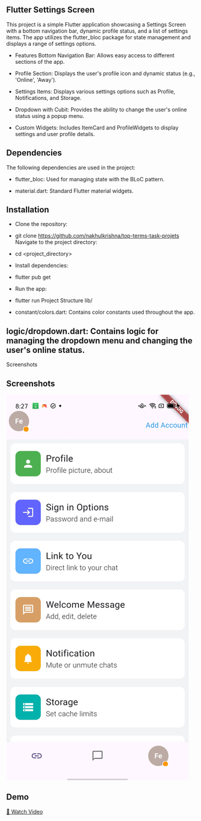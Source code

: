 ## Flutter Settings Screen
This project is a simple Flutter application showcasing a Settings Screen with a bottom navigation bar, dynamic profile status, and a list of settings items. The app utilizes the flutter_bloc package for state management and displays a range of settings options.

* Features
Bottom Navigation Bar: Allows easy access to different sections of the app.

* Profile Section: Displays the user's profile icon and dynamic status (e.g., 'Online', 'Away').

* Settings Items: Displays various settings options such as Profile, Notifications, and Storage.

* Dropdown with Cubit: Provides the ability to change the user's online status using a popup menu.

* Custom Widgets: Includes ItemCard and ProfileWidgets to display settings and user profile details.

## Dependencies
The following dependencies are used in the project:

* flutter_bloc: Used for managing state with the BLoC pattern.

* material.dart: Standard Flutter material widgets.

## Installation
* Clone the repository:


* git clone <https://github.com/nakhulkrishna/top-terms-task-projets>
Navigate to the project directory:

* cd <project_directory>
* Install dependencies:
* flutter pub get
* Run the app:


* flutter run Project Structure lib/

* constant/colors.dart: Contains color constants used  throughout the app.

 ## logic/dropdown.dart: Contains logic for managing the dropdown menu and changing the user's online status.


Screenshots
## Screenshots

![Settings Screen](assets/Screenshot_2025-05-13-20-27-35-74_f10274ca929cf5479d3075b5df5b6a40.jpg)
## Demo

[🎥 Watch Video](assets/Record_2025-05-13-20-17-46.mp4)